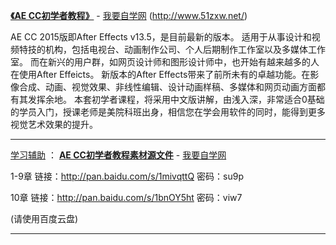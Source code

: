 [**《AE CC初学者教程》**](http://www.51zxw.net/list.aspx?cid=538) - [我要自学网](http://www.51zxw.net/)  (http://www.51zxw.net/) 

AE CC 2015版即After Effects v13.5，是目前最新的版本。
适用于从事设计和视频特技的机构，包括电视台、动画制作公司、个人后期制作工作室以及多媒体工作室。
而在新兴的用户群，如网页设计师和图形设计师中，也开始有越来越多的人在使用After Effeicts。
新版本的After Effects带来了前所未有的卓越功能。在影像合成、动画、视觉效果、非线性编辑、设计动画样稿、多媒体和网页动画方面都有其发挥余地。
本套初学者课程，将采用中文版讲解，由浅入深，非常适合0基础的学员入门，授课老师是美院科班出身，相信您在学会用软件的同时，能得到更多视觉艺术效果的提升。

----------------------------------------------------
[学习辅助](http://www.51zxw.net/list.aspx?cid=29) ： **[AE CC初学者教程素材源文件](http://www.51zxw.net/show.aspx?id=45841&cid=399)** - [我要自学网](http://www.51zxw.net/)


1-9章 链接：http://pan.baidu.com/s/1mivqttQ 密码：su9p

10章 链接：http://pan.baidu.com/s/1bnOY5ht 密码：viw7

(请使用百度云盘)


---------------------------------------------------
